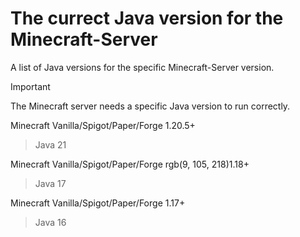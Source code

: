 # The currect Java version for the Minecraft-Server
A list of Java versions for the specific Minecraft-Server version.

> [!IMPORTANT]
> The Minecraft server needs a specific Java version to run correctly.

Minecraft Vanilla/Spigot/Paper/Forge 1.20.5+
> Java 21

Minecraft Vanilla/Spigot/Paper/Forge rgb(9, 105, 218)1.18+
> Java 17

Minecraft Vanilla/Spigot/Paper/Forge 1.17+
> Java 16
